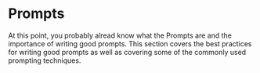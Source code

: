 # Prompts

At this point, you probably alread know what the Prompts are and the importance of writing good prompts. This section covers the best practices for writing good prompts as well as covering some of the commonly used prompting techniques.